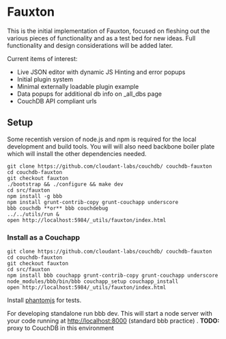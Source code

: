 Fauxton
=======

This is the initial implementation of Fauxton, focused on fleshing out
the various pieces of functionality and as a test bed for new ideas.
Full functionality and design considerations will be added later.

Current items of interest:

  * Live JSON editor with dynamic JS Hinting and error popups
  * Initial plugin system
  * Minimal externally loadable plugin example
  * Data popups for additional db info on \_all_dbs page
  * CouchDB API compliant urls

## Setup ##

Some recentish version of node.js and npm is required for the local
development and build tools. You will will also need backbone boiler
plate which will install the other dependencies needed.

    git clone https://github.com/cloudant-labs/couchdb/ couchdb-fauxton
    cd couchdb-fauxton
    git checkout fauxton
    ./bootstrap && ./configure && make dev
    cd src/fauxton
    npm install -g bbb
    npm install grunt-contrib-copy grunt-couchapp underscore
    bbb couchdb **or** bbb couchdebug
    ../../utils/run &
    open http://localhost:5984/_utils/fauxton/index.html

### Install as a Couchapp
    git clone https://github.com/cloudant-labs/couchdb/ couchdb-fauxton
    cd couchdb-fauxton
    git checkout fauxton
    cd src/fauxton
    npm install bbb couchapp grunt-contrib-copy grunt-couchapp underscore
    node_modules/bbb/bin/bbb couchapp_setup couchapp_install
    open http://localhost:5984/_utils/fauxton/index.html

Install [phantomjs](http://phantomjs.org/) for tests.

For developing standalone run bbb dev. This will start a node server with your
code running at [http://localhost:8000](http://localhost:8000) (standard bbb
practice) . **TODO:** proxy to CouchDB in this environment
